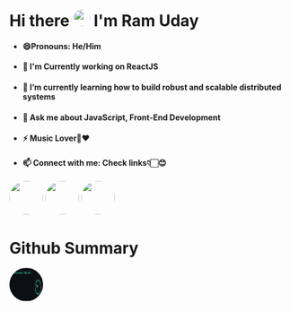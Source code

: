 <body>
    <h1>Hi there <img src="https://media.tenor.com/63nE7vC84pIAAAAM/care-discord.gif" style="border-radius:50px;" height="30" width="30px"/> I'm Ram Uday</h1>
  <ul>
  <li><h4>😄Pronouns: He/Him</h4></li>
  <li><h4>🥤 I'm Currently working on ReactJS<h4></li>
  <li><h4>🌱 I’m currently learning how to build robust and scalable distributed systems</h4></li>
  <li><h4>💬 Ask me about JavaScript, Front-End Development</h4></li>
  <li><h4>⚡ Music Lover🎵❤️</h4></li>
  <li><h4>📫 Connect with me: Check links👇🏻😊</h4></li>
</ul>
<a class="btn btn-primary"href="https://www.linkedin.com/in/ram-uday-kumar-609738195/" ><img style="border-radius:60px;" height="60" width="60px" src="https://img.icons8.com/fluency/1x/linkedin.png"></a>
      <a class="btn btn-primary" href="mailto:ramuday0786@gmail.com" ><img style="border-radius:50px;" height="60" width="60px" src="https://img.icons8.com/fluency/1x/gmail-new.png"></a>
      <a class="btn btn-primary" href="https://thankkumar.github.io/myProfile/" ><img style="border-radius:50px;" height="60" width="60px" src="https://img.icons8.com/fluency/1x/anonymous-mask.png"></a>
      <h1></h1>
      <h1></h1>
      <h1>Github Summary</h1>
      <img style="border-radius:50px;" height="60" width="60px" src="https://github.com/ThankKumar/myProfile/blob/gh-pages/hello1.svg">
      
      
</body>
